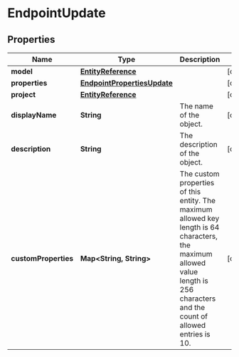 # EndpointUpdate

## Properties
Name | Type | Description | Notes
------------ | ------------- | ------------- | -------------
**model** | [**EntityReference**](EntityReference.md) |  |  [optional]
**properties** | [**EndpointPropertiesUpdate**](EndpointPropertiesUpdate.md) |  |  [optional]
**project** | [**EntityReference**](EntityReference.md) |  |  [optional]
**displayName** | **String** | The name of the object. |  [optional]
**description** | **String** | The description of the object. |  [optional]
**customProperties** | **Map&lt;String, String&gt;** | The custom properties of this entity. The maximum allowed key length is 64 characters, the maximum  allowed value length is 256 characters and the count of allowed entries is 10. |  [optional]
